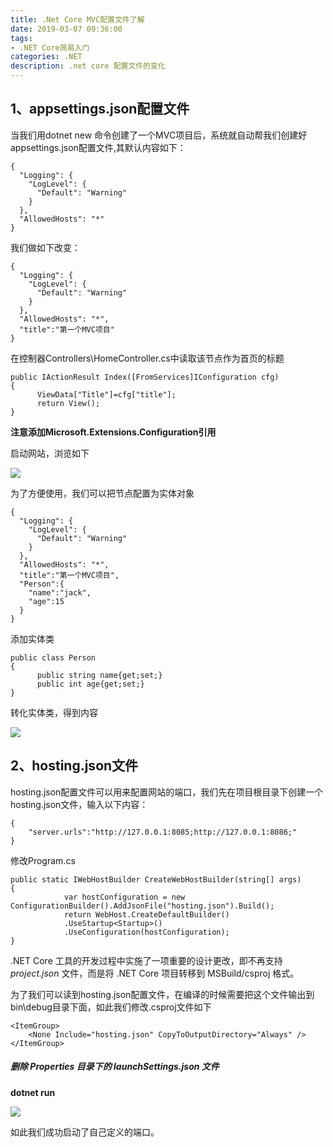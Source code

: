 ```yaml
---
title: .Net Core MVC配置文件了解
date: 2019-03-07 09:36:00
tags: 
- .NET Core简易入门
categories: .NET
description: .net core 配置文件的变化
---
```

## 1、appsettings.json配置文件

当我们用dotnet new 命令创建了一个MVC项目后，系统就自动帮我们创建好appsettings.json配置文件,其默认内容如下：
```
{
  "Logging": {
    "LogLevel": {
      "Default": "Warning"
    }
  },
  "AllowedHosts": "*"
}
```
我们做如下改变：
``` 
{
  "Logging": {
    "LogLevel": {
      "Default": "Warning"
    }
  },
  "AllowedHosts": "*",
  "title":"第一个MVC项目"
}
```
在控制器Controllers\HomeController.cs中读取该节点作为首页的标题
```
public IActionResult Index([FromServices]IConfiguration cfg)
{
      ViewData["Title"]=cfg["title"];
      return View();
}
```
**注意添加Microsoft.Extensions.Configuration引用**

启动网站，浏览如下

![](584421-20190307151832836-96437523.png)

为了方便使用，我们可以把节点配置为实体对象
```
{
  "Logging": {
    "LogLevel": {
      "Default": "Warning"
    }
  },
  "AllowedHosts": "*",
  "title":"第一个MVC项目",
  "Person":{
    "name":"jack",
    "age":15
  }
}
```


 添加实体类
```
public class Person
{
      public string name{get;set;}
      public int age{get;set;}
}
```


转化实体类，得到内容

![](584421-20190307152500145-1093395512.png)

## 2、hosting.json文件

hosting.json配置文件可以用来配置网站的端口，我们先在项目根目录下创建一个hosting.json文件，输入以下内容：
```
{
    "server.urls":"http://127.0.0.1:8085;http://127.0.0.1:8086;"
}
```


修改Program.cs
```
public static IWebHostBuilder CreateWebHostBuilder(string[] args)
{
            var hostConfiguration = new ConfigurationBuilder().AddJsonFile("hosting.json").Build();
            return WebHost.CreateDefaultBuilder()
            .UseStartup<Startup>()
            .UseConfiguration(hostConfiguration);
}
```


.NET Core 工具的开发过程中实施了一项重要的设计更改，即不再支持  _project.json_  文件，而是将 .NET Core 项目转移到
MSBuild/csproj 格式。

为了我们可以读到hosting.json配置文件，在编译的时候需要把这个文件输出到bin\debug目录下面，如此我们修改.csproj文件如下
```
<ItemGroup>
    <None Include="hosting.json" CopyToOutputDirectory="Always" />
</ItemGroup>
```


##### 删除 Properties 目录下的 launchSettings.json 文件

**dotnet run**

![](584421-20190307173501496-946237566.png)

如此我们成功启动了自己定义的端口。



